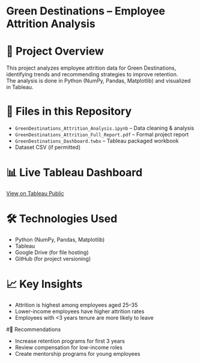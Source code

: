 #  Green Destinations – Employee Attrition Analysis

# 📌 Project Overview
This project analyzes employee attrition data for Green Destinations, identifying trends and recommending strategies to improve retention.  
The analysis is done in Python (NumPy, Pandas, Matplotlib) and visualized in Tableau.

# 📂 Files in this Repository
- `GreenDestinations_Attrition_Analysis.ipynb` – Data cleaning & analysis
- `GreenDestinations_Attrition_Full_Report.pdf` – Formal project report
- `GreenDestinations_Dashboard.twbx` – Tableau packaged workbook
- Dataset CSV (if permitted)

# 📊 Live Tableau Dashboard
[View on Tableau Public](https://public.tableau.com/views/GreendestinationEmployeeattritionanalysis/Dashboard1?:language=en-US&:sid=&:redirect=auth&:display_count=n&:origin=viz_share_link)

# 🛠 Technologies Used
- Python (NumPy, Pandas, Matplotlib)
- Tableau
- Google Drive (for file hosting)
- GitHub (for project versioning)

# 📈 Key Insights
- Attrition is highest among employees aged 25–35
- Lower-income employees have higher attrition rates
- Employees with <3 years tenure are more likely to leave

#📌 Recommendations
- Increase retention programs for first 3 years
- Review compensation for low-income roles
- Create mentorship programs for young employees
